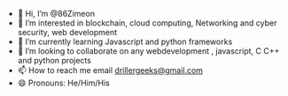 - 👋 Hi, I’m @86Zimeon
- 👀 I’m interested in blockchain, cloud computing, Networking and cyber security, web development
- 🌱 I’m currently learning Javascript and python frameworks
- 💞️ I’m looking to collaborate on any webdevelopment , javascript, C C++ and python projects
- 📫 How to reach me email drillergeeks@gmail.com
- 😄 Pronouns: He/Him/His

<!---
86Zimeon/86Zimeon is a ✨ special ✨ repository because its `README.md` (this file) appears on your GitHub profile.
You can click the Preview link to take a look at your changes.
--->
